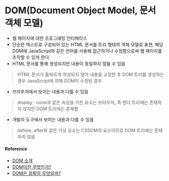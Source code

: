 # DOM(Document Object Model, 문서 객체 모델)
- 웹 페이지에 대한 프로그래밍 인터페이스
- 단순한 텍스트로 구성되어 있는 HTML 문서를 트리 형태의 객체 모델로 표현, 해당 DOM에 JavaScript와 같은 언어를 사용해 접근하거나 수정함으로써 웹 페이지를 조작할 수 있게 한다.
- HTML 문서를 통해 생성되지만 내용이 동일하지 않을 수 있음
> HTML 문서가 올바르게 작성되지 않아 내용을 교정한 후 DOM 트리를 생성하는 경우
  JavaScript에 의해 DOM이 수정된 경우
- 브라우저에서 보이는 내용과 다를 수 있음
> display : none과 같은 속성을 가진 요소는 브라우저, 즉 렌더 트리에는 존재하지 않지만 DOM 트리에는 존재함
- 개발자 도구에서 보이는 내용과 다를 수 있음
> before, after와 같은 가상 요소는 CSSOM의 요소이므로 DOM 트리에는 존재하지 않음

#### Reference
* [DOM 소개](https://developer.mozilla.org/ko/docs/Web/API/Document_Object_Model/Introduction)
* [DOM이란 무엇인가?](https://velog.io/@surim014/DOM%EC%9D%B4%EB%9E%80-%EB%AC%B4%EC%97%87%EC%9D%B8%EA%B0%80)
* [DOM은 정확히 무엇일까?](https://wit.nts-corp.com/2019/02/14/5522)